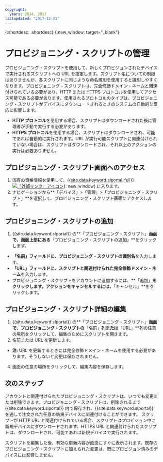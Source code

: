 ```yaml
---
copyright:
  years: 2014, 2017
lastupdated: "2017-12-21"
---
```


{:shortdesc: .shortdesc}
{:new_window: target="_blank"}

# プロビジョニング・スクリプトの管理

プロビジョニング・スクリプトを使用して、新しくプロビジョンされたデバイスで実行されるスクリプトへの URL を指定します。スクリプト名についての制限はありませんが、各スクリプトに同じような命名規則を使用すると識別しやすくなります。プロビジョニング・スクリプトは、完全修飾ドメイン・ネームと関連付けられている必要があり、HTTP または HTTPS プロトコルを使用してアクセス可能である必要があります。使用されるプロトコルのタイプは、プロビジョニング・スクリプトがデバイスにダウンロードされるときのシステムの自動的な反応に影響します。

* **HTTP プロトコル**を使用する場合、スクリプトはダウンロードされた後に管理者が手動で実行する必要があります。
* **HTTPS プロトコル**を使用する場合、スクリプトはダウンロードされ、可能であれば自動的に実行されます。URL が実行可能スクリプトに関連付けられていない場合は、スクリプトはダウンロードされ、それ以上のアクションの実行は必要ありません。

## プロビジョニング・スクリプト画面へのアクセス
1. 固有の資格情報を使用して、[{{site.data.keyword.slportal_full}} ![「外部リンク」アイコン](../icons/launch-glyph.svg "「外部リンク」アイコン")](https://control.softlayer.com/){: new_window} に入ります。
2. ナビゲーションから**「デバイス」>「管理」>「プロビジョニング・スクリプト」**を選択して、プロビジョニング・スクリプト画面にアクセスします。


## プロビジョニング・スクリプトの追加

1. {{site.data.keyword.slportal}} の**「プロビジョニング・スクリプト」**画面で、画面上部にある**「プロビジョニング・スクリプトの追加」**をクリックします。
* **「名前」**フィールドに、プロビジョニング・スクリプトの**識別名**を入力します。
* **「URL」**フィールドに、スクリプトと関連付けられた**完全修飾ドメイン・ネーム**を入力します。
* プロビジョニング・スクリプトをアカウントに追加するには、**「追加」**をクリックします。アクションをキャンセルするには、**「キャンセル」**をクリックします。

## プロビジョニング・スクリプト詳細の編集

1. {{site.data.keyword.slportal}} の**「プロビジョニング・スクリプト」**画面で、プロビジョニング・スクリプトの**「名前」**列または**「URL」**列の任意の場所をクリックして、編集のためにスクリプトを開きます。
3. 名前または URL を更新します。
  * **注:** URL を更新するときには完全修飾ドメイン・ネームを使用する必要があります。そうしないと変更は保存されません。
4. 画面の任意の場所をクリックして、編集内容を保存します。

## 次のステップ

アカウントと関連付けられたプロビジョニング・スクリプトは、いつでも変更または削除できます。プロビジョニング・スクリプトは、削除されるまで {{site.data.keyword.slportal}} 内で保存され、{{site.data.keyword.slportal}} を通して注文された任意の新規デバイスに関連付けることができます。 スクリプトが HTTP URL と関連付けられている場合、スクリプトはプロビジョン中に新規デバイスにダウンロードされます。HTTPS URL と関連付けられたスクリプトは、ダウンロードされ、可能であれば新規デバイスで実行されます。

スクリプトを編集した後、有効な更新内容が画面にすぐに表示されます。既存のプロビジョニング・スクリプトに加えられた変更は、既にプロビジョン済みのデバイスには影響しません。
